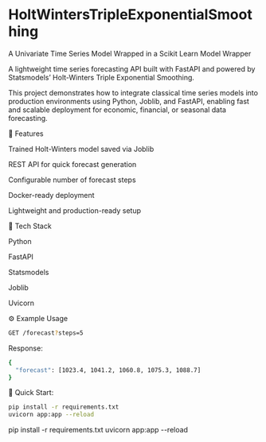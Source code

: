 # HoltWintersTripleExponentialSmoothing
A Univariate Time Series Model Wrapped in a Scikit Learn Model Wrapper

A lightweight time series forecasting API built with FastAPI and powered by Statsmodels’ Holt-Winters Triple Exponential Smoothing.

This project demonstrates how to integrate classical time series models into production environments using Python, Joblib, and FastAPI, enabling fast and scalable deployment for economic, financial, or seasonal data forecasting.

🚀 Features

Trained Holt-Winters model saved via Joblib

REST API for quick forecast generation

Configurable number of forecast steps

Docker-ready deployment

Lightweight and production-ready setup

🧩 Tech Stack

Python

FastAPI

Statsmodels

Joblib

Uvicorn

⚙️ Example Usage
```bash
GET /forecast?steps=5
```

Response:
```bash
{
  "forecast": [1023.4, 1041.2, 1060.8, 1075.3, 1088.7]
}
```
🐳 Quick Start:
```bash
pip install -r requirements.txt
uvicorn app:app --reload
```
pip install -r requirements.txt
uvicorn app:app --reload
